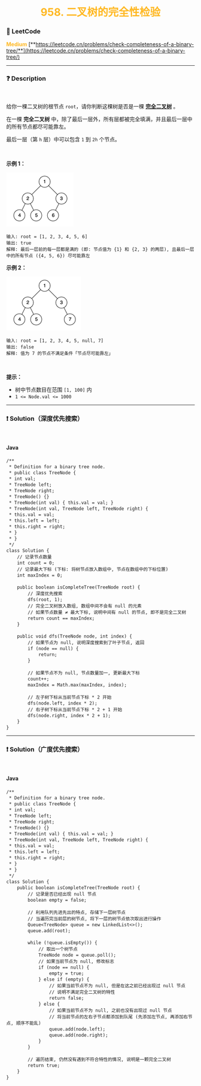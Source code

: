 <h1 style="text-align: center;"> <span style="color: #FFB822;">958. 二叉树的完全性检验</span> </h1>

### 🚀 LeetCode

<base target="_blank">

<span style="color: #FFB822;">**Medium**</span> [**https://leetcode.cn/problems/check-completeness-of-a-binary-tree/**](https://leetcode.cn/problems/check-completeness-of-a-binary-tree/)

---

### ❓ Description

<br/>

给你一棵二叉树的根节点 `root`，请你判断这棵树是否是一棵 [**完全二叉树**](https://baike.baidu.com/item/%E5%AE%8C%E5%85%A8%E4%BA%8C%E5%8F%89%E6%A0%91/7773232?fr=aladdin) 。

在一棵 **完全二叉树** 中，除了最后一层外，所有层都被完全填满，并且最后一层中的所有节点都尽可能靠左。

最后一层（第 `h` 层）中可以包含 `1` 到 `2h` 个节点。

<br/>

**示例 1：**

<img src="../../public/0958/complete-binary-tree-1.png" alt="complete-binary-tree-1.png"/>

```
输入: root = [1, 2, 3, 4, 5, 6]
输出: true
解释: 最后一层前的每一层都是满的 (即: 节点值为 {1} 和 {2, 3} 的两层), 且最后一层中的所有节点 ({4, 5, 6}) 尽可能靠左
```

**示例 2：**

<img src="../../public/0958/complete-binary-tree-2.png" alt="complete-binary-tree-2.png"/>

```
输入: root = [1, 2, 3, 4, 5, null, 7]
输出: false
解释: 值为 7 的节点不满足条件「节点尽可能靠左」
```

<br/>

**提示：**

* 树中节点数目在范围 `[1, 100]` 内
* `1 <= Node.val <= 1000`

---

### ❗ Solution（深度优先搜索）

<br/>

#### Java

```
/**
 * Definition for a binary tree node.
 * public class TreeNode {
 * int val;
 * TreeNode left;
 * TreeNode right;
 * TreeNode() {}
 * TreeNode(int val) { this.val = val; }
 * TreeNode(int val, TreeNode left, TreeNode right) {
 * this.val = val;
 * this.left = left;
 * this.right = right;
 * }
 * }
 */
class Solution {
    // 记录节点数量
    int count = 0;
    // 记录最大下标 (下标: 将树节点放入数组中, 节点在数组中的下标位置)
    int maxIndex = 0;

    public boolean isCompleteTree(TreeNode root) {
        // 深度优先搜索
        dfs(root, 1);
        // 完全二叉树放入数组, 数组中间不会有 null 的元素
        // 如果节点数量 ≠ 最大下标, 说明中间有 null 的节点, 即不是完全二叉树
        return count == maxIndex;
    }

    public void dfs(TreeNode node, int index) {
        // 如果节点为 null, 说明深度搜索到了叶子节点, 返回
        if (node == null) {
            return;
        }

        // 如果节点不为 null, 节点数量加一, 更新最大下标
        count++;
        maxIndex = Math.max(maxIndex, index);

        // 左子树下标从当前节点下标 * 2 开始
        dfs(node.left, index * 2);
        // 右子树下标从当前节点下标 * 2 + 1 开始
        dfs(node.right, index * 2 + 1);
    }
}
```

---

### ❗ Solution（广度优先搜索）

<br/>

#### Java

```
/**
 * Definition for a binary tree node.
 * public class TreeNode {
 * int val;
 * TreeNode left;
 * TreeNode right;
 * TreeNode() {}
 * TreeNode(int val) { this.val = val; }
 * TreeNode(int val, TreeNode left, TreeNode right) {
 * this.val = val;
 * this.left = left;
 * this.right = right;
 * }
 * }
 */
class Solution {
    public boolean isCompleteTree(TreeNode root) {
        // 记录是否已经出现 null 节点
        boolean empty = false;

        // 利用队列先进先出的特点, 存储下一层树节点
        // 当遍历完当前层的树节点, 将下一层的树节点依次取出进行操作
        Queue<TreeNode> queue = new LinkedList<>();
        queue.add(root);

        while (!queue.isEmpty()) {
            // 取出一个树节点
            TreeNode node = queue.poll();
            // 如果当前节点为 null, 修改标志
            if (node == null) {
                empty = true;
            } else if (empty) {
                // 如果当前节点不为 null, 但是在这之前已经出现过 null 节点
                // 说明不满足完全二叉树的特性
                return false;
            } else {
                // 如果当前节点不为 null, 之前也没有出现过 null 节点
                // 将当前节点的左右子节点都添加到队尾 (先添加左节点, 再添加右节点, 顺序不能乱)
                queue.add(node.left);
                queue.add(node.right);
            }
        }

        // 遍历结束, 仍然没有遇到不符合特性的情况, 说明是一颗完全二叉树
        return true;
    }
}
```
